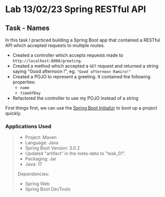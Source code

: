 # Lab 13/02/23 Spring RESTful API

## Task - Names
In this task I practiced building a Spring Boot app that contained a RESTful API which accepted requests to multiple routes.


- Created a controller which accepts requests made to `http://localhost:8080/greeting`. 
- Created a method which accepted a `GET` request and returned a string saying "Good afternoon <yourname>!", eg. `"Good afternoon Ramiro!"`
- Created a POJO to represent a greeting. It contained the following properties:
  - `name`
  - `timeOfDay`
- Refactored the controller to use my POJO instead of a string

First things first, we can use the [Spring Boot Initializr](https://start.spring.io/) to boot up a project quickly.
​
### Applications Used
> 
> - Project: Maven
> - Language: Java
> - Spring Boot Version: 3.0.2
> - Updated "artifact" in the meta-data to "task_01". 
> - Packaging: Jar
> - Java: 17
> 
> Dependencies:
> 
> - Spring Web
> - Spring Boot DevTools
>
